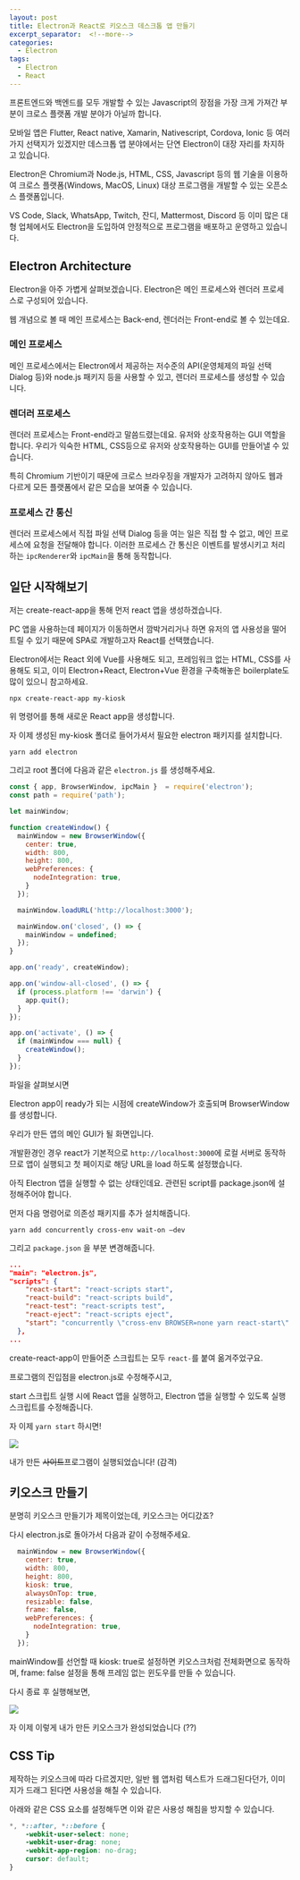 ```yaml
---
layout: post
title: Electron과 React로 키오스크 데스크톱 앱 만들기
excerpt_separator:  <!--more-->
categories:
  - Electron
tags:
  - Electron
  - React
---
```


프론트엔드와 백엔드를 모두 개발할 수 있는 Javascript의 장점을 가장 크게 가져간 부분이 크로스 플랫폼 개발 분야가 아닐까 합니다.

모바일 앱은 Flutter, React native, Xamarin, Nativescript, Cordova, Ionic 등 여러가지 선택지가 있겠지만 데스크톱 앱 분야에서는 단연 Electron이 대장 자리를 차지하고 있습니다.

Electron은 Chromium과 Node.js, HTML, CSS, Javascript 등의 웹 기술을 이용하여 크로스 플랫폼(Windows, MacOS, Linux) 대상 프로그램을 개발할 수 있는 오픈소스 플랫폼입니다.

VS Code, Slack, WhatsApp, Twitch, 잔디, Mattermost, Discord 등 이미 많은 대형 업체에서도 Electron을 도입하여 안정적으로 프로그램을 배포하고 운영하고 있습니다.

## Electron Architecture

Electron을 아주 가볍게 살펴보겠습니다. Electron은 메인 프로세스와 렌더러 프로세스로 구성되어 있습니다.

웹 개념으로 볼 때 메인 프로세스는 Back-end, 렌더러는 Front-end로 볼 수 있는데요.

### 메인 프로세스

메인 프로세스에서는 Electron에서 제공하는 저수준의 API(운영체제의 파일 선택 Dialog 등)와 node.js 패키지 등을 사용할 수 있고, 렌더러 프로세스를 생성할 수 있습니다.

### 렌더러 프로세스

렌더러 프로세스는 Front-end라고 말씀드렸는데요. 유저와 상호작용하는 GUI 역할을 합니다. 우리가 익숙한 HTML, CSS등으로 유저와 상호작용하는 GUI를 만들어낼 수 있습니다.

특히 Chromium 기반이기 때문에 크로스 브라우징을 개발자가 고려하지 않아도 웹과 다르게 모든 플랫폼에서 같은 모습을 보여줄 수 있습니다.

### 프로세스 간 통신

렌더러 프로세스에서 직접 파일 선택 Dialog 등을 여는 일은 직접 할 수 없고, 메인 프로세스에 요청을 전달해야 합니다. 이러한 프로세스 간 통신은 이벤트를 발생시키고 처리하는 `ipcRenderer`와 `ipcMain`을 통해 동작합니다. 

## 일단 시작해보기

저는 create-react-app을 통해 먼저 react 앱을 생성하겠습니다.

PC 앱을 사용하는데 페이지가 이동하면서 깜박거리거나 하면 유저의 앱 사용성을 떨어트릴 수 있기 때문에 SPA로 개발하고자 React를 선택했습니다.

Electron에서는 React 외에 Vue를 사용해도 되고, 프레임워크 없는 HTML, CSS를 사용해도 되고, 이미 Electron+React, Electron+Vue 환경을 구축해놓은 boilerplate도 많이 있으니 참고하세요.

`npx create-react-app my-kiosk`

위 명령어를 통해 새로운 React app을 생성합니다.

자 이제 생성된 my-kiosk 폴더로 들어가셔서 필요한 electron 패키지를 설치합니다.

`yarn add electron`

그리고 root 폴더에 다음과 같은 `electron.js` 를 생성해주세요.

```javascript
const { app, BrowserWindow, ipcMain }  = require('electron');
const path = require('path');

let mainWindow;

function createWindow() {
  mainWindow = new BrowserWindow({
    center: true,
    width: 800,
    height: 800,
    webPreferences: {
      nodeIntegration: true,
    }
  });

  mainWindow.loadURL('http://localhost:3000');

  mainWindow.on('closed', () => {
    mainWindow = undefined;
  });
}

app.on('ready', createWindow);

app.on('window-all-closed', () => {
  if (process.platform !== 'darwin') {
    app.quit();
  }
});

app.on('activate', () => {
  if (mainWindow === null) {
    createWindow();
  }
});
```

파일을 살펴보시면

Electron app이 ready가 되는 시점에 createWindow가 호출되며 BrowserWindow를 생성합니다.

우리가 만든 앱의 메인 GUI가 될 화면입니다.

개발환경인 경우 react가 기본적으로 `http://localhost:3000`에 로컬 서버로 동작하므로 앱이 실행되고 첫 페이지로 해당 URL을 load 하도록 설정했습니다.

아직 Electron 앱을 실행할 수 없는 상태인데요. 관련된 script를 package.json에 설정해주어야 합니다.

먼저 다음 명령어로 의존성 패키지를 추가 설치해줍니다.

`yarn add concurrently cross-env wait-on —dev`

그리고 `package.json` 을 부분 변경해줍니다.

```json
...
"main": "electron.js",
"scripts": {
    "react-start": "react-scripts start",
    "react-build": "react-scripts build",
    "react-test": "react-scripts test",
    "react-eject": "react-scripts eject",
    "start": "concurrently \"cross-env BROWSER=none yarn react-start\" \"wait-on http://localhost:3000 && electron .\"",
  },
...
```

create-react-app이 만들어준 스크립트는 모두 `react-`를 붙여 옮겨주었구요.

프로그램의 진입점을 electron.js로 수정해주시고,

start 스크립트 실행 시에 React 앱을 실행하고, Electron 앱을 실행할 수 있도록 실행 스크립트를 수정해줍니다.

자 이제 `yarn start` 하시면!

<img src="/assets/images/20201006/electron-first.png" />

내가 만든 ~~사이트~~프로그램이 실행되었습니다! (감격)

## 키오스크 만들기

분명히 키오스크 만들기가 제목이었는데, 키오스크는 어디갔죠?

다시 electron.js로 돌아가서 다음과 같이 수정해주세요.

```javascript
  mainWindow = new BrowserWindow({
    center: true,
    width: 800,
    height: 800,
    kiosk: true,
    alwaysOnTop: true,
    resizable: false,
    frame: false,
    webPreferences: {
      nodeIntegration: true,
    }
  });

```

mainWindow를 선언할 때 kiosk: true로 설정하면 키오스크처럼 전체화면으로 동작하며, frame: false 설정을 통해 프레임 없는 윈도우를 만들 수 있습니다.

다시 종료 후 실행해보면,

<img src="/assets/images/20201006/electron-kiosk.png" />

자 이제 이렇게 내가 만든 키오스크가 완성되었습니다 (??)

## CSS Tip

제작하는 키오스크에 따라 다르겠지만, 일반 웹 앱처럼 텍스트가 드래그된다던가, 이미지가 드래그 된다면 사용성을 해칠 수 있습니다.

아래와 같은 CSS 요소를 설정해두면 이와 같은 사용성 해침을 방지할 수 있습니다.

```css
*, *::after, *::before {
	-webkit-user-select: none;
	-webkit-user-drag: none;
	-webkit-app-region: no-drag;
	cursor: default;
}
```
